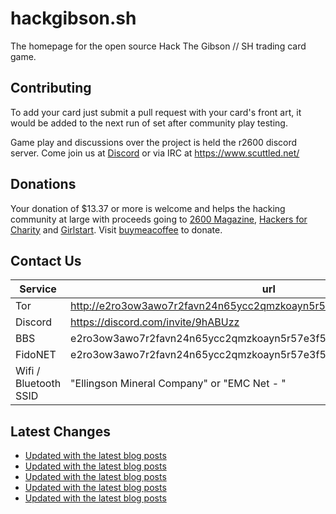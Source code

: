 # hackgibson.sh
The homepage for the open source Hack The Gibson // SH trading card game.


## Contributing

To add your card just submit a pull request with your card's front art, it would be added to the next run of set after community play testing.

Game play and discussions over the project is held the r2600 discord server. Come join us at [Discord](https://discord.com/invite/9hABUzz) or via IRC at https://www.scuttled.net/


## Donations

Your donation of $13.37 or more is welcome and helps the hacking community at large with proceeds going to [2600 Magazine](https://2600.com/), [Hackers for Charity](https://hackersforcharity.org) and [Girlstart](https://girlstart.org).  Visit [buymeacoffee](https://www.buymeacoffee.com/hackgibson.sh) to donate.


## Contact Us

Service | url
-|-
Tor | http://e2ro3ow3awo7r2favn24n65ycc2qmzkoayn5r57e3f56nvjwdcgg32ad.onion
Discord | https://discord.com/invite/9hABUzz
BBS | e2ro3ow3awo7r2favn24n65ycc2qmzkoayn5r57e3f56nvjwdcgg32ad.onion:23
FidoNET | e2ro3ow3awo7r2favn24n65ycc2qmzkoayn5r57e3f56nvjwdcgg32ad.onion:24554
Wifi / Bluetooth SSID | "Ellingson Mineral Company" or "EMC Net - <fidonet address>"

## Latest Changes
<!-- BLOG-POST-LIST:START -->
- [Updated with the latest blog posts](https://github.com/DFW2600/hackgibson.sh/commit/295e1ab599de68b036deef22d94583a36888e40f)
- [Updated with the latest blog posts](https://github.com/DFW2600/hackgibson.sh/commit/750a8c6e1bb3fda0bf7c2a29f339fb04a8dcabe0)
- [Updated with the latest blog posts](https://github.com/DFW2600/hackgibson.sh/commit/6e83d9797948b61df6e3fe544c426baf67e69c2a)
- [Updated with the latest blog posts](https://github.com/DFW2600/hackgibson.sh/commit/298f68d5d8cf30d03c6bdfa4bb11903071efd6b7)
- [Updated with the latest blog posts](https://github.com/DFW2600/hackgibson.sh/commit/d533c7f3e8ce7812ab2b5719798a960698f70d6e)
<!-- BLOG-POST-LIST:END -->
